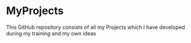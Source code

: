 # MyProjects
This GitHub repository consists of all my Projects which I have developed during my training and my own ideas
